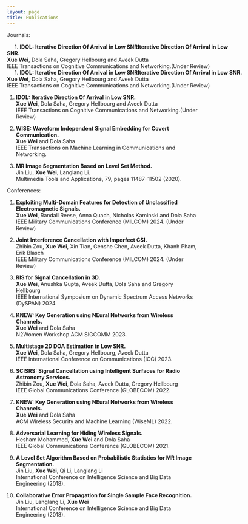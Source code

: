 ```yaml
---
layout: page
title: Publications
---
```


<!-- ***Xue Wei*** -->
Journals:

<div style="width: 120%; margin-left: auto; margin-right: auto;text-indent: 20px;">
    1. <strong>IDOL: Iterative Direction Of Arrival in Low SNRIterative Direction Of Arrival in Low SNR.</strong> <br/>
    <strong>Xue Wei</strong>, Dola Saha, Gregory Hellbourg and Aveek Dutta <br/>
    IEEE Transactions on Cognitive Communications and Networking.(Under Review)
</div>

<div style="width: 150%;text-indent: 20px;">
    1. <strong>IDOL: Iterative Direction Of Arrival in Low SNRIterative Direction Of Arrival in Low SNR.</strong> <br/>
    <strong>Xue Wei</strong>, Dola Saha, Gregory Hellbourg and Aveek Dutta <br/>
    IEEE Transactions on Cognitive Communications and Networking.(Under Review)
</div>
      
1. <strong>IDOL: Iterative Direction Of Arrival in Low SNR.</strong> <br/>
<strong>Xue Wei</strong>, Dola Saha, Gregory Hellbourg and Aveek Dutta <br/>
IEEE Transactions on Cognitive Communications and Networking.(Under Review) 



2. <strong>WISE: Waveform Independent Signal Embedding for Covert Communication.</strong> <br/>
<strong>Xue Wei</strong> and Dola Saha <br/>
IEEE Transactions on Machine Learning in Communications and Networking.



3. <strong>MR Image Segmentation Based on Level Set Method.</strong> <br/>
Jin Liu, <strong>Xue Wei</strong>, Langlang Li. <br/>
Multimedia Tools and Applications, 79, pages 11487–11502 (2020).



<p>Conferences:</p>


1. <strong>Exploiting Multi-Domain Features for Detection of Unclassified Electromagnetic Signals.</strong> <br/>
<strong>Xue Wei</strong>, Randall Reese, Anna Quach, Nicholas Kaminski and Dola Saha<br/>
IEEE Military Communications Conference (MILCOM) 2024. (Under Review) 



2. <strong>Joint Interference Cancellation with Imperfect CSI.</strong> <br/>
Zhibin Zou, <strong>Xue Wei</strong>, Xin Tian, Genshe Chen, Aveek Dutta, Khanh Pham, Erik Blasch<br/>
IEEE Military Communications Conference (MILCOM) 2024. (Under Review)



3. <strong>RIS for Signal Cancellation in 3D.</strong> <br/>
<strong>Xue Wei</strong>, Anushka Gupta, Aveek Dutta, Dola Saha and Gregory Hellbourg <br/>
IEEE International Symposium on Dynamic Spectrum Access Networks (DySPAN) 2024.



4. <strong>KNEW: Key Generation using NEural Networks from Wireless Channels.</strong> <br/>
<strong>Xue Wei</strong> and Dola Saha <br/>
N2Women Workshop ACM SIGCOMM 2023.


5. <strong>Multistage 2D DOA Estimation in Low SNR.</strong> <br/>
<strong>Xue Wei</strong>, Dola Saha, Gregory Hellbourg, Aveek Dutta <br/>
IEEE International Conference on Communications (ICC) 2023.



6. <strong>SCISRS: Signal Cancellation using Intelligent Surfaces for Radio Astronomy Services.</strong><br/>
Zhibin Zou, <strong>Xue Wei</strong>, Dola Saha, Aveek Dutta, Gregory Hellbourg <br/>
IEEE Global Communications Conference (GLOBECOM) 2022.



7. <strong>KNEW: Key Generation using NEural Networks from Wireless Channels.</strong> <br/>
<strong>Xue Wei</strong> and Dola Saha<br/>
ACM Wireless Security and Machine Learning (WiseML) 2022.



8. <strong>Adversarial Learning for Hiding Wireless Signals.</strong><br/>
Hesham Mohammed, <strong>Xue Wei</strong> and Dola Saha <br/>
IEEE Global Communications Conference (GLOBECOM) 2021.



9. <strong>A Level Set Algorithm Based on Probabilistic Statistics for MR Image Segmentation.</strong><br/>
Jin Liu, <strong>Xue Wei</strong>, Qi Li, Langlang Li <br/>
International Conference on Intelligence Science and Big Data Engineering (2018).



10. <strong>Collaborative Error Propagation for Single Sample Face Recognition.</strong> <br/>
Jin Liu, Langlang Li, <strong>Xue Wei</strong> <br/>
International Conference on Intelligence Science and Big Data Engineering (2018).




<!-- <strong>Xue Wei</strong> -->
<!-- <ins>Xue Wei</ins> -->

  




<!-- **Not Pure Poole** is a simple, beautiful, and powerful Jekyll theme for blogs. It is built on [Poole](https://github.com/poole/poole) and [Pure](https://purecss.io/).

For more information about Not Pure Poole, please browse the [README](https://github.com/vszhub/not-pure-poole) file. -->






